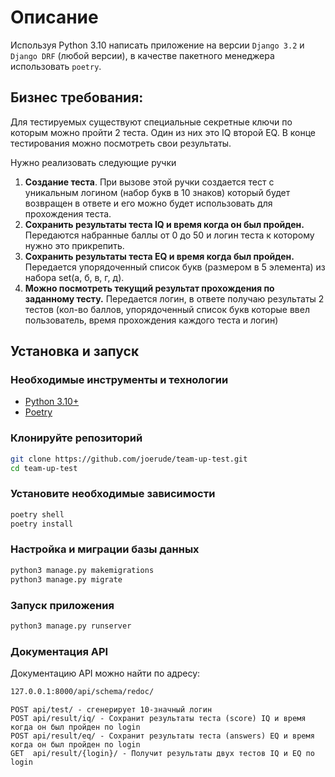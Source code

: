 # Описание

Используя Python 3.10 написать приложение на версии `Django 3.2` и `Django DRF` (любой
версии), в качестве пакетного менеджера использовать `poetry`.

## Бизнес требования:

Для тестируемых существуют специальные секретные ключи по которым можно пройти
2 теста. Один из них это IQ второй EQ. В конце тестирования можно посмотреть свои
результаты.

Нужно реализовать следующие ручки

1. **Создание теста**. При вызове этой ручки создается тест с уникальным логином
   (набор букв в 10 знаков) который будет возвращен в ответе и его можно будет
   использовать для прохождения теста.
2. **Сохранить результаты теста IQ и время когда он был пройден.**
   Передаются
   набранные баллы от 0 до 50 и логин теста к которому нужно это прикрепить.
3. **Сохранить результаты теста EQ и время когда был пройден.**
   Передается упорядоченный список букв (размером в 5 элемента) из набора set(а, б, в, г, д).
4. **Можно посмотреть текущий результат прохождения по заданному тесту.**
   Передается логин, в ответе получаю результаты 2 тестов (кол-во баллов,
   упорядоченный список букв которые ввел пользователь, время прохождения
   каждого теста и логин)

## Установка и запуск

### Необходимые инструменты и технологии

- [Python 3.10+](https://www.python.org/)
- [Poetry](https://python-poetry.org/docs/)

### Клонируйте репозиторий

```bash
git clone https://github.com/joerude/team-up-test.git
cd team-up-test
```

### Установите необходимые зависимости

```bash
poetry shell
poetry install
```

### Настройка и миграции базы данных

```bash
python3 manage.py makemigrations
python3 manage.py migrate
```

### Запуск приложения

```bash
python3 manage.py runserver
```

### Документация API

Документацию API можно найти по адресу:

```bash
127.0.0.1:8000/api/schema/redoc/
```

```
POST api/test/ - сгенерирует 10-значный логин
POST api/result/iq/ - Сохранит результаты теста (score) IQ и время когда он был пройден по login
POST api/result/eq/ - Сохранит результаты теста (answers) EQ и время когда он был пройден по login
GET  api/result/{login}/ - Получит результаты двух тестов IQ и EQ по login
```
